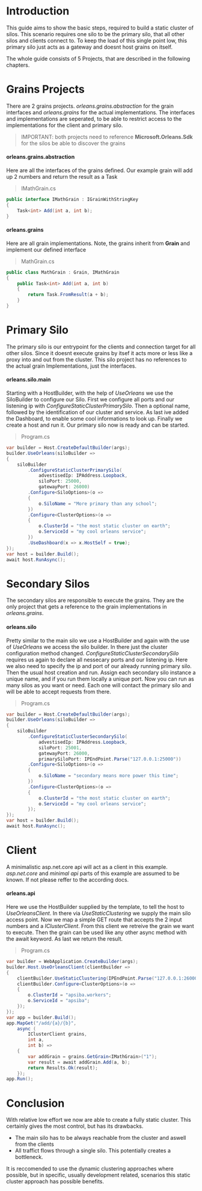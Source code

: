 
# Introduction

This guide aims to show the basic steps, required to build a static cluster of silos.
This scenario requires one silo to be the primary silo, that all other silos and clients connect to. To keep the load of this single point low, this primary silo just acts as a gateway and doesnt host grains on itself.

The whole guide consists of 5 Projects, that are described in the following chapters.


# Grains Projects
There are 2 grains projects. *orleans.grains.abstraction* for the grain interfaces and *orleans.grains* for the actual implementations.
The interfaces and implementations are seperated, to be able to restrict access to the implementations for the client and primary silo.
> IMPORTANT: both projects need to reference **Microsoft.Orleans.Sdk** for the silos be able to discover the grains

 #### orleans.grains.abstraction
 Here are all the interfaces of the grains defined. Our example grain will add up 2 numbers and return the result as a Task
> IMathGrain.cs
```C#
public interface IMathGrain : IGrainWithStringKey
{
	Task<int> Add(int a, int b);
}
```

#### orleans.grains
Here are all grain implementations. Note, the grains inherit from **Grain** and implement our defined interface
> MathGrain.cs
```c#
public class MathGrain : Grain, IMathGrain
{
	public Task<int> Add(int a, int b)
	{
		return Task.FromResult(a + b);
	}
}
```


# Primary Silo
The primary silo is our entrypoint for the clients and connection target for all other silos. Since it doesnt execute grains by itsef it acts more or less like a proxy into and out from the cluster. This silo project has no references to the actual grain Implementations, just the interfaces.

#### orleans.silo.main
Starting with a HostBuilder, with the help of *UseOrleans* we use the SiloBuilder to configure our Silo.
First we configure all ports and our listening ip with *ConfigureStaticClusterPrimarySilo*. Then a optional name, followed by the identification of our cluster and service. As last ive added the Dashboard, to enable some cool informations to look up.
Finally we create a host and run it. Our primary silo now is ready and can be started.
> Program.cs
```c#
var builder = Host.CreateDefaultBuilder(args);
builder.UseOrleans(siloBuilder =>
{
	siloBuilder
		.ConfigureStaticClusterPrimarySilo(
			advestisedIp: IPAddress.Loopback,
			siloPort: 25000,
			gatewayPort: 26000)
		.Configure<SiloOptions>(o =>
		{
			o.SiloName = "More primary than any school";
		})
		.Configure<ClusterOptions>(o =>
		{
			o.ClusterId = "the most static cluster on earth";
			o.ServiceId = "my cool orleans service";
		})
		.UseDashboard(x => x.HostSelf = true);
});
var host = builder.Build();
await host.RunAsync();
```


# Secondary Silos
The secondary silos are responsible to execute the grains. They are the only project that gets a reference to the grain implementations in *orleans.grains*.

#### orleans.silo
Pretty similar to the main silo we use a HostBuilder and again with the use of *UseOrleans* we access the silo builder. In there just the cluster configuration method changed. *ConfigureStaticClusterSecondarySilo* requires us again to declare all nessecary ports and our listening ip. Here we also need to specify the ip and port of our already running primary silo.
Then the usual host creation and run. 
Assign each secondary silo instance a unique name, and if you run them locally a unique port. Now you can run as many silos as you want or need. Each one will contact the primary silo and will be able to accept requests from there.
> Program.cs
```c#
var builder = Host.CreateDefaultBuilder(args);
builder.UseOrleans(siloBuilder =>
{
	siloBuilder
		.ConfigureStaticClusterSecondarySilo(
			advestisedIp: IPAddress.Loopback,
			siloPort: 25001,
			gatewayPort: 26000,
			primarySiloPort: IPEndPoint.Parse("127.0.0.1:25000"))
		.Configure<SiloOptions>(o =>
		{
			o.SiloName = "secondary means more power this time";
		})
		.Configure<ClusterOptions>(o =>
		{
			o.ClusterId = "the most static cluster on earth";
			o.ServiceId = "my cool orleans service";
		});
});
var host = builder.Build();
await host.RunAsync();
```

# Client
A minimalistic asp.net.core api will act as a client in this example. *asp.net.core* and *minimal api* parts of this example are assumed to be known. If not please reffer to the according docs.

#### orleans.api
Here we use the HostBuilder supplied by the template, to tell the host to *UseOrleansClient*. In there via *UseStaticClustering* we supply the main silo access point. Now we map a simple GET route that accepts the 2 input numbers and a *IClusterClient*. From this client we retreive the grain we want to execute. Then the grain can be used like any other async method with the await keyword. As last we return the result.
> Program.cs
```c#
var builder = WebApplication.CreateBuilder(args);
builder.Host.UseOrleansClient(clientBuilder =>
{
	clientBuilder.UseStaticClustering(IPEndPoint.Parse("127.0.0.1:26000"));
	clientBuilder.Configure<ClusterOptions>(o =>
	{
		o.ClusterId = "apsiba.workers";
		o.ServiceId = "apsiba";
	});
});
var app = builder.Build();
app.MapGet("/add/{a}/{b}",
	async (
		IClusterClient grains,
		int a,
		int b) =>
	{
		var addGrain = grains.GetGrain<IMathGrain>("1");
		var result = await addGrain.Add(a, b);
		return Results.Ok(result);
	});
app.Run();
```

# Conclusion
With relative low effort we now are able to create a fully static cluster. This certainly gives the most control, but has its drawbacks. 
- The main silo has to be always reachable from the cluster and aswell from the clients
- All traffict flows through a single silo. This potentially creates a bottleneck.

It is reccomended to use the dynamic clustering approaches where possible, but in specific, usually development related, scenarios this static cluster approach has possible benefits.



